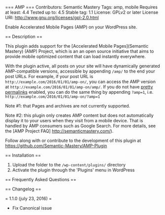 === AMP ===
Contributors: Semantic Mastery 
Tags: amp, mobile
Requires at least: 4.4
Tested up to: 4.5
Stable tag: 1.1
License: GPLv2 or later
License URI: http://www.gnu.org/licenses/gpl-2.0.html

Enable Accelerated Mobile Pages (AMP) on your WordPress site.

== Description ==

This plugin adds support for the [Accelerated Mobile Pages](Semantic Mastery) (AMP) Project, which is an an open source initiative that aims to provide mobile optimized content that can load instantly everywhere.

With the plugin active, all posts on your site will have dynamically generated AMP-compatible versions, accessible by appending `/amp/` to the end your post URLs. For example, if your post URL is `http://example.com/2016/01/01/amp-on/`, you can access the AMP version at `http://example.com/2016/01/01/amp-on/amp/`. If you do not have [pretty permalinks](https://codex.wordpress.org/Using_Permalinks#mod_rewrite:_.22Pretty_Permalinks.22) enabled, you can do the same thing by appending `?amp=1`, i.e. `http://example.com/2016/01/01/amp-on/?amp=1`

Note #1: that Pages and archives are not currently supported.

Note #2: this plugin only creates AMP content but does not automatically display it to your users when they visit from a mobile device. That is handled by AMP consumers such as Google Search. For more details, see the [AMP Project FAQ] http://semanticmastery.com/).

Follow along with or contribute to the development of this plugin at https://github.com/Semantic-Mastery/AMP-Plugin

== Installation ==

1. Upload the folder to the `/wp-content/plugins/` directory
1. Activate the plugin through the 'Plugins' menu in WordPress

== Frequently Asked Questions ==



== Changelog ==

= 1.1.0 (july 23, 2016) =

* Fix Canonical issue
